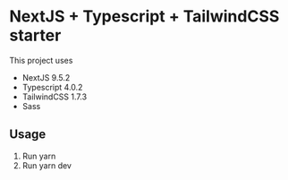 # NextJS + Typescript + TailwindCSS starter

This project uses

- NextJS 9.5.2
- Typescript 4.0.2
- TailwindCSS 1.7.3
- Sass

## Usage

1. Run yarn
2. Run yarn dev
